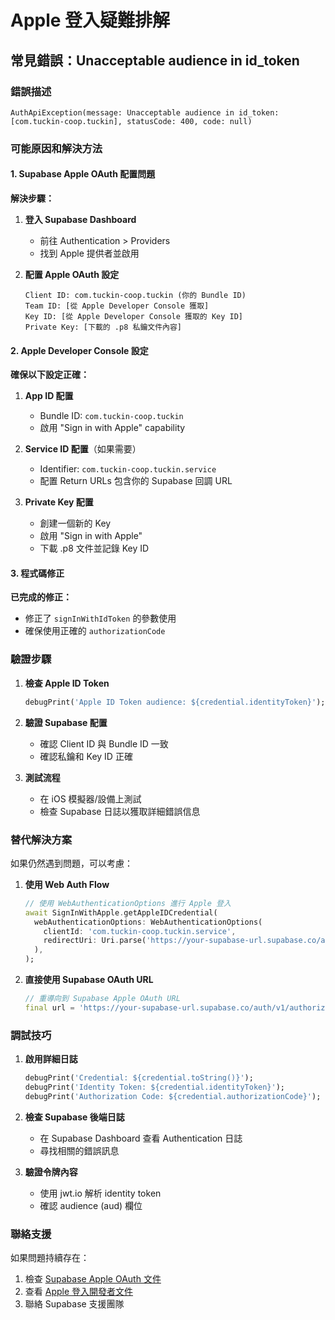 # Apple 登入疑難排解

## 常見錯誤：Unacceptable audience in id_token

### 錯誤描述
```
AuthApiException(message: Unacceptable audience in id_token: [com.tuckin-coop.tuckin], statusCode: 400, code: null)
```

### 可能原因和解決方法

#### 1. Supabase Apple OAuth 配置問題

**解決步驟：**

1. **登入 Supabase Dashboard**
   - 前往 Authentication > Providers
   - 找到 Apple 提供者並啟用

2. **配置 Apple OAuth 設定**
   ```
   Client ID: com.tuckin-coop.tuckin (你的 Bundle ID)
   Team ID: [從 Apple Developer Console 獲取]
   Key ID: [從 Apple Developer Console 獲取的 Key ID]
   Private Key: [下載的 .p8 私鑰文件內容]
   ```

#### 2. Apple Developer Console 設定

**確保以下設定正確：**

1. **App ID 配置**
   - Bundle ID: `com.tuckin-coop.tuckin`
   - 啟用 "Sign in with Apple" capability

2. **Service ID 配置**（如果需要）
   - Identifier: `com.tuckin-coop.tuckin.service`
   - 配置 Return URLs 包含你的 Supabase 回調 URL

3. **Private Key 配置**
   - 創建一個新的 Key
   - 啟用 "Sign in with Apple"
   - 下載 .p8 文件並記錄 Key ID

#### 3. 程式碼修正

**已完成的修正：**
- 修正了 `signInWithIdToken` 的參數使用
- 確保使用正確的 `authorizationCode`

### 驗證步驟

1. **檢查 Apple ID Token**
   ```dart
   debugPrint('Apple ID Token audience: ${credential.identityToken}');
   ```

2. **驗證 Supabase 配置**
   - 確認 Client ID 與 Bundle ID 一致
   - 確認私鑰和 Key ID 正確

3. **測試流程**
   - 在 iOS 模擬器/設備上測試
   - 檢查 Supabase 日誌以獲取詳細錯誤信息

### 替代解決方案

如果仍然遇到問題，可以考慮：

1. **使用 Web Auth Flow**
   ```dart
   // 使用 WebAuthenticationOptions 進行 Apple 登入
   await SignInWithApple.getAppleIDCredential(
     webAuthenticationOptions: WebAuthenticationOptions(
       clientId: 'com.tuckin-coop.tuckin.service',
       redirectUri: Uri.parse('https://your-supabase-url.supabase.co/auth/v1/callback'),
     ),
   );
   ```

2. **直接使用 Supabase OAuth URL**
   ```dart
   // 重導向到 Supabase Apple OAuth URL
   final url = 'https://your-supabase-url.supabase.co/auth/v1/authorize?provider=apple';
   ```

### 調試技巧

1. **啟用詳細日誌**
   ```dart
   debugPrint('Credential: ${credential.toString()}');
   debugPrint('Identity Token: ${credential.identityToken}');
   debugPrint('Authorization Code: ${credential.authorizationCode}');
   ```

2. **檢查 Supabase 後端日誌**
   - 在 Supabase Dashboard 查看 Authentication 日誌
   - 尋找相關的錯誤訊息

3. **驗證令牌內容**
   - 使用 jwt.io 解析 identity token
   - 確認 audience (aud) 欄位

### 聯絡支援

如果問題持續存在：
1. 檢查 [Supabase Apple OAuth 文件](https://supabase.com/docs/guides/auth/social-login/auth-apple)
2. 查看 [Apple 登入開發者文件](https://developer.apple.com/sign-in-with-apple/)
3. 聯絡 Supabase 支援團隊
